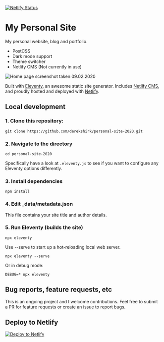 [![Netlify Status](https://api.netlify.com/api/v1/badges/bbf28a84-4bdb-407b-a2fa-32628d27fa3d/deploy-status)](https://app.netlify.com/sites/eleventy-netlify-boilerplate/deploys)

# My Personal Site 
My personal website, blog and portfolio.

- PostCSS
- Dark mode support
- Theme switcher
- Netlify CMS (Not currently in use)

![Home page screenshot taken 09.02.2020](https://user-images.githubusercontent.com/1427548/92078425-148c9180-ed73-11ea-9df0-e2da4e20aa55.png)

Built with [Eleventy](https://www.11ty.io/), an awesome 
static site generator. Includes [Netlify CMS](https://www.netlifycms.org/), and 
proudly hosted and deployed with [Netlify](https://www.netlify.com).

## Local development

### 1. Clone this repository:

```
git clone https://github.com/derekshirk/personal-site-2020.git
```

### 2. Navigate to the directory

```
cd personal-site-2020
```

Specifically have a look at `.eleventy.js` to see if you want to configure any 
Eleventy options differently.

### 3. Install dependencies

```
npm install
```

### 4. Edit _data/metadata.json

This file contains your site title and author details.

### 5. Run Eleventy (builds the site)

```
npx eleventy
```

Use --serve to start up a hot-reloading local web server.

```
npx eleventy --serve
```

Or in debug mode:
```
DEBUG=* npx eleventy
```

## Bug reports, feature requests, etc

This is an ongoing project and I welcome contributions. 
Feel free to submit a [PR](https://github.com/derekshirk/personal-site-2020/pulls) for feature requests or create an [issue](https://github.com/derekshirk/personal-site-2020/issues) to report bugs.

## Deploy to Netlify

[![Deploy to Netlify](https://www.netlify.com/img/deploy/button.svg)](https://app.netlify.com/start/deploy?repository=https://github.com/derekshirk/personal-site-2020&stack=cms)